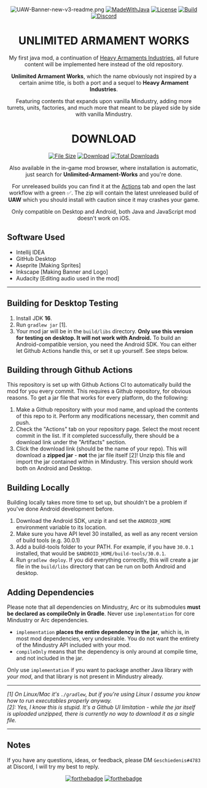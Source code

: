 <div align="center">

![UAW-Banner-new-v3-readme.png](https://i.postimg.cc/156THzLY/UAW-Banner-new-v3-readme.png)
[![MadeWithJava](https://img.shields.io/badge/Made%20with-java-red?style=for-the-badge&logo=java)](https://en.wikipedia.org/wiki/Java_%28programming_language%29)
[![License](https://img.shields.io/github/license/Eschatologue/Unlimited-Armament-Works?color=important&logo=Github&style=for-the-badge)](https://mit-license.org/)
[![Build](https://img.shields.io/github/workflow/status/Eschatologue/Unlimited-Armament-Works/Java%20CI?logo=Gradle&style=for-the-badge)](https://github.com/Eschatologue/Unlimited-Armament-Works/actions)
[![Discord](https://img.shields.io/discord/704355237246402721.svg?color=7289da&label=de_server&logo=discord&logoColor=ffffff&style=for-the-badge)](https://discord.gg/RCCVQFW)

</div>

<h1 align="center"> 
UNLIMITED ARMAMENT WORKS
</h1> 

<div align="center">

My first java mod, a continuation of [Heavy Armaments Industries](https://github.com/Eschatologue/Heavy-Armaments-Industries), all future content will be implemented here instead of the old repository.

**Unlimited Armament Works**, which the name obviously not inspired by a certain anime title, is both a port and a sequel to **Heavy Armament Industries**. 

Featuring contents that expands upon vanilla Mindustry, adding more turrets, units, factories, and much more that meant to be played side by side with vanilla Mindustry.

</div> 

<h1 align="center"> 
DOWNLOAD
</h1> 

<div align="center">

[![File Size](https://img.shields.io/github/repo-size/Eschatologue/Unlimited-Armament-Works?color=62ae7f&label&style=for-the-badge)](https://github.com/Eschatologue/Unlimited-Armament-Works/releases)
[![Download](https://img.shields.io/github/v/release/Eschatologue/Unlimited-Armament-Works?color=62ae7f&include_prereleases&label=Latest%20version&logo=github&logoColor=white&style=for-the-badge)](https://github.com/Eschatologue/Unlimited-Armament-Works/releases)
[![Total Downloads](https://img.shields.io/github/downloads/Eschatologue/Unlimited-Armament-Works/total?color=62ae7f&label&logo=docusign&logoColor=white&style=for-the-badge)](https://github.com/Eschatologue/Unlimited-Armament-Works/releases)

Also available in the in-game mod browser, where installation is automatic, just search for **Unlimited-Armament-Works** and you're done.

For unreleased builds you can find it at the [Actions](https://github.com/Eschatologue/Unlimited-Armament-Works/actions) tab and open the last workflow with a green ✅. The zip will contain the latest unreleased build of **UAW** which you should install with caution since it may crashes your game.

Only compatible on Desktop and Android, both Java and JavaScript mod doesn't work on iOS.

</div>

## Software Used
- Intellij IDEA
- GitHub Desktop
- Aseprite [Making Sprites]
- Inkscape [Making Banner and Logo]
- Audacity [Editing audio used in the mod]
---
## Building for Desktop Testing

1. Install JDK **16**.
2. Run `gradlew jar` [1].
3. Your mod jar will be in the `build/libs` directory. **Only use this version for testing on desktop. It will not work with Android.**
To build an Android-compatible version, you need the Android SDK. You can either let Github Actions handle this, or set it up yourself. See steps below.

## Building through Github Actions

This repository is set up with Github Actions CI to automatically build the mod for you every commit. This requires a Github repository, for obvious reasons.
To get a jar file that works for every platform, do the following:
1. Make a Github repository with your mod name, and upload the contents of this repo to it. Perform any modifications necessary, then commit and push. 
2. Check the "Actions" tab on your repository page. Select the most recent commit in the list. If it completed successfully, there should be a download link under the "Artifacts" section. 
3. Click the download link (should be the name of your repo). This will download a **zipped jar** - **not** the jar file itself [2]! Unzip this file and import the jar contained within in Mindustry. This version should work both on Android and Desktop.

## Building Locally

Building locally takes more time to set up, but shouldn't be a problem if you've done Android development before.
1. Download the Android SDK, unzip it and set the `ANDROID_HOME` environment variable to its location.
2. Make sure you have API level 30 installed, as well as any recent version of build tools (e.g. 30.0.1)
3. Add a build-tools folder to your PATH. For example, if you have `30.0.1` installed, that would be `$ANDROID_HOME/build-tools/30.0.1`.
4. Run `gradlew deploy`. If you did everything correctlly, this will create a jar file in the `build/libs` directory that can be run on both Android and desktop. 

## Adding Dependencies

Please note that all dependencies on Mindustry, Arc or its submodules **must be declared as compileOnly in Gradle**. Never use `implementation` for core Mindustry or Arc dependencies. 

- `implementation` **places the entire dependency in the jar**, which is, in most mod dependencies, very undesirable. You do not want the entirety of the Mindustry API included with your mod.
- `compileOnly` means that the dependency is only around at compile time, and not included in the jar.

Only use `implementation` if you want to package another Java library *with your mod*, and that library is not present in Mindustry already.

--- 

*[1]* *On Linux/Mac it's `./gradlew`, but if you're using Linux I assume you know how to run executables properly anyway.*  
*[2]: Yes, I know this is stupid. It's a Github UI limitation - while the jar itself is uploaded unzipped, there is currently no way to download it as a single file.*

---

## Notes
If you have any questions, ideas, or feedback, please DM `Geschiedenis#4783` at Discord, I will try my best to reply.

<div align="center">

[![forthebadge](https://forthebadge.com/images/badges/built-with-love.svg)](https://forthebadge.com)
[![forthebadge](https://forthebadge.com/images/badges/it-works-why.svg)](https://forthebadge.com)

</div>
